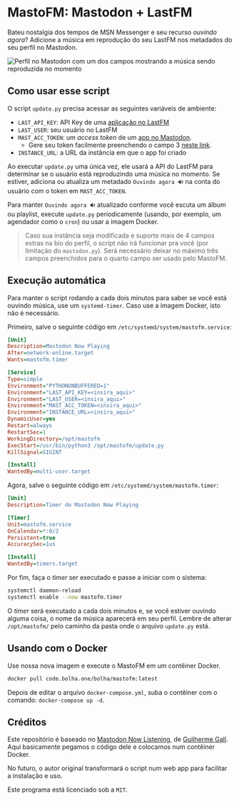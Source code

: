 # MastoFM: Mastodon + LastFM

Bateu nostalgia dos tempos de MSN Messenger e seu recurso _ouvindo agora_? Adicione a música em reprodução do seu LastFM nos metadados do seu perfil no Mastodon.

![Perfil no Mastodon com um dos campos mostrando a música sendo reproduzida no momento](https://pub.cdn.bolha.one/mastodon/img/perfil.png)

## Como usar esse script

O script `update.py` precisa acessar as seguintes variáveis de ambiente:

- `LAST_API_KEY`: API Key de uma [aplicação no LastFM](https://www.last.fm/api)
- `LAST_USER`: seu usuário no LastFM
- `MAST_ACC_TOKEN`: um _access token_ de um [app no Mastodon](https://docs.joinmastodon.org/client/token/).
    - Gere seu token facilmente preenchendo o campo 3 [neste link](https://token.bolha.one/?client_name=MastoFM&scopes=read:accounts%20write:accounts).
- `INSTANCE_URL`: a URL da instância em que o app foi criado

Ao executar `update.py` uma única vez, ele usará a API do LastFM para determinar se o usuário está reproduzindo uma música no momento. Se estiver, adiciona ou atualiza um metadado `Ouvindo agora 🔊` na conta do usuário com o token em `MAST_ACC_TOKEN`.

Para manter `Ouvindo agora 🔊` atualizado conforme você escuta um álbum ou playlist, execute `update.py` periodicamente (usando, por exemplo, um agendador como o `cron`) ou usar a imagem Docker.

> Caso sua instância seja modificada e suporte mais de 4 campos extras na bio do perfil, o script não irá funcionar pra você (por limitação do `mastodon.py`). Será necessário deixar no máximo três campos preenchidos para o quarto campo ser usado pelo MastoFM.

## Execução automática

Para manter o script rodando a cada dois minutos para saber se você está ouvindo música, use um `systemd-timer`. Caso use a imagem Docker, isto não é necessário.

Primeiro, salve o seguinte código em `/etc/systemd/system/mastofm.service`:

``` ini
[Unit]
Description=Mastodon Now Playing
After=network-online.target
Wants=mastofm.timer

[Service]
Type=simple
Environment="PYTHONUNBUFFERED=1"
Environment="LAST_API_KEY=<insira_aqui>"
Environment="LAST_USER=<insira_aqui>"
Environment="MAST_ACC_TOKEN=<insira_aqui>"
Environment="INSTANCE_URL=<insira_aqui>"
DynamicUser=yes
Restart=always
RestartSec=1 
WorkingDirectory=/opt/mastofm
ExecStart=/usr/bin/python3 /opt/mastofm/update.py
KillSignal=SIGINT

[Install]
WantedBy=multi-user.target
```

Agora, salve o seguinte código em `/etc/systemd/system/mastofm.timer`:

``` ini
[Unit]
Description=Timer do Mastodon Now Playing

[Timer]
Unit=mastofm.service
OnCalendar=*:0/2
Persistent=true
AccuracySec=1us

[Install]
WantedBy=timers.target
```

Por fim, faça o _timer_ ser executado e passe a iniciar com o sistema:

``` bash
systemctl daemon-reload
systemctl enable --now mastofm.timer
```

O _timer_ será executado a cada dois minutos e, se você estiver ouvindo alguma coisa, o nome da música aparecerá em seu perfil. Lembre de alterar `/opt/mastofm/` pelo caminho da pasta onde o arquivo `update.py` está.

## Usando com o Docker

Use nossa nova imagem e execute o MastoFM em um contêiner Docker.

``` bash
docker pull code.bolha.one/bolha/mastofm:latest
```

Depois de editar o arquivo `docker-compose.yml`, suba o contêiner com o comando: `docker-compose up -d`.

## Créditos

Este repositório é baseado no [Mastodon Now Listening](https://github.com/gmgall/nowlistening-mastodon), de [Guilherme Gall](https://ursal.zone/@gmgall). Aqui basicamente pegamos o código dele e colocamos num contêiner Docker.

No futuro, o autor original transformará o script num web app para facilitar a instalação e uso.

Este programa está licenciado sob a `MIT`.